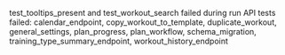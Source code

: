 test_tooltips_present and test_workout_search failed during run
API tests failed: calendar_endpoint, copy_workout_to_template, duplicate_workout, general_settings, plan_progress, plan_workflow, schema_migration, training_type_summary_endpoint, workout_history_endpoint
